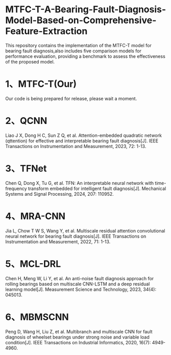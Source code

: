 # MTFC-T-A-Bearing-Fault-Diagnosis-Model-Based-on-Comprehensive-Feature-Extraction
This repository contains the implementation of the MTFC-T model for bearing fault diagnosis,also includes five comparison models for performance evaluation, providing a benchmark to assess the effectiveness of the proposed model.
# 1、MTFC-T(Our)
 Our code is being prepared for release, please wait a moment.
# 2、QCNN
Liao J X, Dong H C, Sun Z Q, et al. Attention-embedded quadratic network (qttention) for effective and interpretable bearing fault diagnosis[J]. IEEE Transactions on Instrumentation and Measurement, 2023, 72: 1-13.
# 3、TFNet
Chen Q, Dong X, Tu G, et al. TFN: An interpretable neural network with time-frequency transform embedded for intelligent fault diagnosis[J]. Mechanical Systems and Signal Processing, 2024, 207: 110952.
# 4、MRA-CNN
Jia L, Chow T W S, Wang Y, et al. Multiscale residual attention convolutional neural network for bearing fault diagnosis[J]. IEEE Transactions on Instrumentation and Measurement, 2022, 71: 1-13.
# 5、MCL-DRL
Chen H, Meng W, Li Y, et al. An anti-noise fault diagnosis approach for rolling bearings based on multiscale CNN-LSTM and a deep residual learning model[J]. Measurement Science and Technology, 2023, 34(4): 045013.
# 6、MBMSCNN
Peng D, Wang H, Liu Z, et al. Multibranch and multiscale CNN for fault diagnosis of wheelset bearings under strong noise and variable load condition[J]. IEEE Transactions on Industrial Informatics, 2020, 16(7): 4949-4960.
